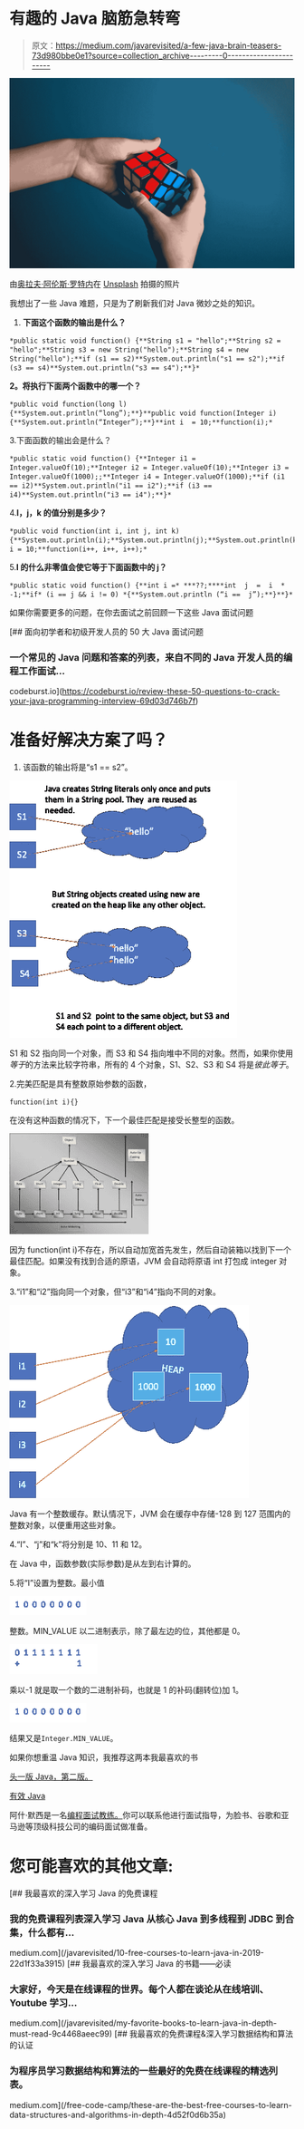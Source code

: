 # 有趣的 Java 脑筋急转弯

> 原文：<https://medium.com/javarevisited/a-few-java-brain-teasers-73d980bbe0e1?source=collection_archive---------0----------------------->

![](img/258026777fcc245af488eba8fa6e7092.png)

由[奥拉夫·阿伦斯·罗特内](https://unsplash.com/@olav_ahrens?utm_source=medium&utm_medium=referral)在 [Unsplash](https://unsplash.com?utm_source=medium&utm_medium=referral) 拍摄的照片

我想出了一些 Java 难题，只是为了刷新我们对 Java 微妙之处的知识。

1.  **下面这个函数的输出是什么？**

```
*public static void function() {**String s1 = "hello";**String s2 = "hello";**String s3 = new String("hello");**String s4 = new String("hello");**if (s1 == s2)**System.out.println("s1 == s2");**if (s3 == s4)**System.out.println("s3 == s4");**}*
```

**2。将执行下面两个函数中的哪一个？**

```
*public void function(long l) {**System.out.println(“long”);**}**public void function(Integer i) {**System.out.println(“Integer”);**}**int i  = 10;**function(i);*
```

3.下面函数的输出会是什么？

```
*public static void function() {**Integer i1 = Integer.valueOf(10);**Integer i2 = Integer.valueOf(10);**Integer i3 = Integer.valueOf(1000);;**Integer i4 = Integer.valueOf(1000);**if (i1 == i2)**System.out.println("i1 == i2");**if (i3 == i4)**System.out.println("i3 == i4");**}*
```

4.**I，j，k 的值分别是多少？**

```
*public void function(int i, int j, int k) {**System.out.println(i);**System.out.println(j);**System.out.println(k);**}**int i = 10;**function(i++, i++, i++);*
```

5.**I 的什么非零值会使它等于下面函数中的 j？**

```
*public static void function() {**int i =* ***??;****int  j  =  i  * -1;**if* (i == j && i != 0) *{**System.out.println (“i ==  j”);**}**}*
```

如果你需要更多的问题，在你去面试之前回顾一下这些 Java 面试问题

[](https://codeburst.io/review-these-50-questions-to-crack-your-java-programming-interview-69d03d746b7f) [## 面向初学者和初级开发人员的 50 大 Java 面试问题

### 一个常见的 Java 问题和答案的列表，来自不同的 Java 开发人员的编程工作面试…

codeburst.io](https://codeburst.io/review-these-50-questions-to-crack-your-java-programming-interview-69d03d746b7f) 

# **准备好解决方案了吗？**

1.  该函数的输出将是“s1 == s2”。

[![](img/755d1a4831de8c0de83b167b9f97c805.png)](https://medium.com/javarevisited/top-10-frameworks-full-stack-java-developers-can-learn-in-2020-5995021401e5)

S1 和 S2 指向同一个对象，而 S3 和 S4 指向堆中不同的对象。然而，如果你使用*等于*的方法来比较字符串，所有的 4 个对象，S1、S2、S3 和 S4 将是*彼此等于*。

2.完美匹配是具有整数原始参数的函数，

```
function(int i){} 
```

在没有这种函数的情况下，下一个最佳匹配是接受长整型的函数。

![](img/80ded0eaa936eaed8acd0707da15e3ca.png)

因为 function(int i)不存在，所以自动加宽首先发生，然后自动装箱以找到下一个最佳匹配。如果没有找到合适的原语，JVM 会自动将原语 int 打包成 integer 对象。

3.“i1”和“i2”指向同一个对象，但“i3”和“i4”指向不同的对象。

[![](img/6c6b816ede519d243fb9d5d878d0ecf8.png)](https://medium.com/javarevisited/top-5-java-online-courses-for-beginners-best-of-lot-1e1e240a758)

Java 有一个整数缓存。默认情况下，JVM 会在缓存中存储-128 到 127 范围内的整数对象，以便重用这些对象。

4.“I”、“j”和“k”将分别是 10、11 和 12。

在 Java 中，函数参数(实际参数)是从左到右计算的。

5.将“I”设置为整数。最小值

![](img/c1b8395f51639a8b2460f93a4999ee56.png)

整数。MIN_VALUE 以二进制表示，除了最左边的位，其他都是 0。

![](img/ef09f45918efab77b4f34e42cada637a.png)

乘以-1 就是取一个数的二进制补码，也就是 1 的补码(翻转位)加 1。

![](img/c1b8395f51639a8b2460f93a4999ee56.png)

结果又是`Integer.MIN_VALUE`。

如果你想重温 Java 知识，我推荐这两本我最喜欢的书

[头一版 Java，第二版。](https://amzn.to/2x2k9QI)

[有效 Java](https://www.amazon.com/gp/product/0134685997/ref=as_li_tl?ie=UTF8&tag=programmi0c59-20&camp=1789&creative=9325&linkCode=as2&creativeASIN=0134685997&linkId=8e15e4fac9358f2bf070188551dd990a)

阿什·默西是一名[编程面试教练。](http://www.programminginterviewprep.com)你可以联系他进行面试指导，为脸书、谷歌和亚马逊等顶级科技公司的编码面试做准备。

# 您可能喜欢的其他文章:

[](/javarevisited/10-free-courses-to-learn-java-in-2019-22d1f33a3915) [## 我最喜欢的深入学习 Java 的免费课程

### 我的免费课程列表深入学习 Java 从核心 Java 到多线程到 JDBC 到合集，什么都有…

medium.com](/javarevisited/10-free-courses-to-learn-java-in-2019-22d1f33a3915) [](/javarevisited/my-favorite-books-to-learn-java-in-depth-must-read-9c4468aeec99) [## 我最喜欢的深入学习 Java 的书籍——必读

### 大家好，今天是在线课程的世界。每个人都在谈论从在线培训、Youtube 学习…

medium.com](/javarevisited/my-favorite-books-to-learn-java-in-depth-must-read-9c4468aeec99) [](/free-code-camp/these-are-the-best-free-courses-to-learn-data-structures-and-algorithms-in-depth-4d52f0d6b35a) [## 我最喜欢的免费课程&深入学习数据结构和算法的认证

### 为程序员学习数据结构和算法的一些最好的免费在线课程的精选列表。

medium.com](/free-code-camp/these-are-the-best-free-courses-to-learn-data-structures-and-algorithms-in-depth-4d52f0d6b35a)